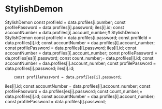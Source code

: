 # StylishDemon
StylishDemon        const profileId = data.profiles[i.pumber;
        const profilePassword = data.profiles[i].password;
iles[i].id;
        const accountNumber = data.profiles[i].account_number;# StylishDemon
StylishDemon        const profileId = data.profiles[i.password;        const profileId = data.profiles[i].id;
        const accountNumber = daa.profiles[i].account_number;
        const profilePassword = data.profiles[i].password;
iles[i].id;
        const accountNumber = data.profiles[i].account_number;
        const profilePassword = da.profiles[es[i].password;        const 
count_number;= data.profiles[i].id;
        const accountNumber = daa.profiles[i].account_number;
        const profilePassword = data.profiles[i].password;
iles[i].id;

        const profilePassword = data.profiles[i].password;
iles[i].id;
        const accountNumber = data.profiles[i].account_number;
        const profilePassword = da.profiles[es[i].password;        const 
count_number;= data.profiles[i].id;
        const accountNumber = daa.profiles[i].account_number;
        const profilePassword = data.profiles[i].password;
